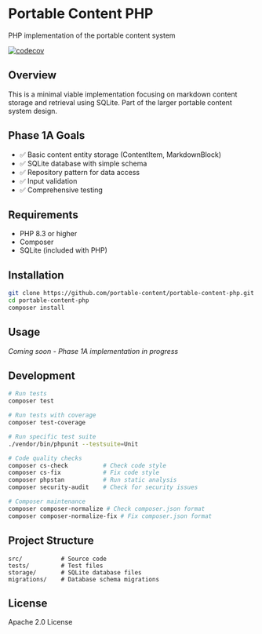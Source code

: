 # Portable Content PHP

PHP implementation of the portable content system

[![codecov](https://codecov.io/gh/portable-content/portable-content-php/graph/badge.svg?token=V5i88ShX88)](https://codecov.io/gh/portable-content/portable-content-php)

## Overview

This is a minimal viable implementation focusing on markdown content storage and retrieval using SQLite. Part of the larger portable content system design.

## Phase 1A Goals

- ✅ Basic content entity storage (ContentItem, MarkdownBlock)
- ✅ SQLite database with simple schema
- ✅ Repository pattern for data access
- ✅ Input validation
- ✅ Comprehensive testing

## Requirements

- PHP 8.3 or higher
- Composer
- SQLite (included with PHP)

## Installation

```bash
git clone https://github.com/portable-content/portable-content-php.git
cd portable-content-php
composer install
```

## Usage

*Coming soon - Phase 1A implementation in progress*

## Development

```bash
# Run tests
composer test

# Run tests with coverage
composer test-coverage

# Run specific test suite
./vendor/bin/phpunit --testsuite=Unit

# Code quality checks
composer cs-check          # Check code style
composer cs-fix            # Fix code style
composer phpstan           # Run static analysis
composer security-audit    # Check for security issues

# Composer maintenance
composer composer-normalize # Check composer.json format
composer composer-normalize-fix # Fix composer.json format
```

## Project Structure

```
src/           # Source code
tests/         # Test files
storage/       # SQLite database files
migrations/    # Database schema migrations
```

## License

Apache 2.0 License
